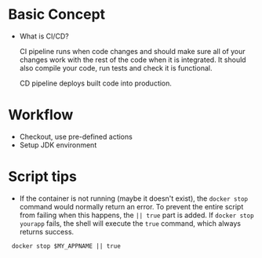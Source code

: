 # Basic Concept

* What is CI/CD?

  CI pipeline runs when code changes and should make sure all of your changes work with the rest of the code when it is integrated. It should also compile your code, run tests and check it is functional. 

  CD pipeline deploys built code into production.





# Workflow

* Checkout, use pre-defined actions
* Setup JDK environment





# Script tips

* If the container is not running (maybe it doesn't exist), the `docker stop` command would normally return an error. To prevent the entire script from failing when this happens, the `|| true` part is added. If `docker stop yourapp` fails, the shell will execute the `true` command, which always returns success.

```
 docker stop $MY_APPNAME || true
```


